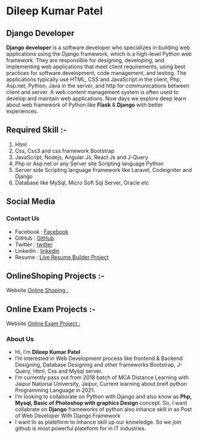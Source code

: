 # Dileep Kumar Patel
## Django Developer
**Django developer** is a software developer who specializes in building web applications using the Django framework, which is a high-level Python web framework. They are responsible for designing, developing, and implementing web applications that meet client requirements, using best practices for software development, code management, and testing. The applications typically use HTML, CSS and JavaScript in the client, Php, Asp.net, Python, Java in the server, and http for communications between client and server. A web content management system is often used to develop and maintain web applications. Now days we explore deep learn about web framework of Python like **Flask** & **Django** with better experiences. 
## Required Skill :- 
1. Html 
2. Css, Css3 and css framework Bootstrap
3. JavaScript, Nodejs, Angular Js, React Js and J-Query
4. Php or Asp.net or any Server site Scripting language Python
5. Server side Scripting language Framework like Laravel, Codeigniter and Django
6. Database like MySql, Micro Soft Sql Server, Oracle etc
## Social Media
### Contact Us
- Facebook :  [Facebook](https://www.facebook.com/Dileepkumarpatel.94214)
- GitHub :  [GitHub](https://github.com/DileepKumarPatelPalamu)
- Twitter : [twitter](https://twitter.com/pateldileep51)
- Linkedin :  [linkedin](https://www.linkedin.com/in/dileep-kumar-patel-333b90125/)
- Resume :  [Live Resume Builder Project](https://python03django.pythonanywhere.com/)
## OnlineShoping Projects :-
Website [Online Shoping :](https://dileepkumarpatelpalamu.github.io/onlineshoping/)
## Online Exam Projects :-
Website [Online Exam Project :](https://pateldileep51.pythonanywhere.com/)
### About Us
-  Hi, I’m **Dileep Kumar Patel**
- I’m interested in Web Development process like frontend & Backend Designing, Database Designing and other frameworks Bootstrap, J-Query, Html, Css and Mysql server.
- I’m currently pass out from 2018 batch of MCA Distance Learning with Jaipur National University, Jaipur, Current learning about breif python Programming Language in 2021.
- I’m looking to collaborate on Python with Django and also know as **Php, Mysql, Basic of Photoshop with graphics Design** concept. So, I want collabrate on **Django** frameworks of python also inhance skill in as Post of Web Developer With Django Framework
- I want to as plateform to inhance skill up our knowledge. So we join github is most powerful plateform for in IT industries.
